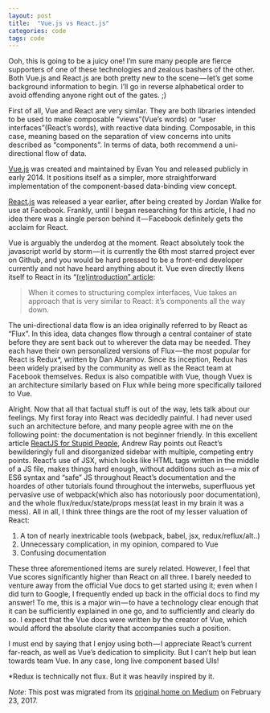 ```yaml
---
layout: post
title:  "Vue.js vs React.js"
categories: code
tags: code
---
```


Ooh, this is going to be a juicy one! I’m sure many people are fierce supporters of one of these technologies and zealous bashers of the other. Both Vue.js and React.js are both pretty new to the scene — let’s get some background information to begin. I’ll go in reverse alphabetical order to avoid offending anyone right out of the gates. ;)  <!--more-->

First of all, Vue and React are very similar. They are both libraries intended to be used to make composable “views”(Vue’s words) or “user interfaces”(React’s words), with reactive data binding. Composable, in this case, meaning based on the separation of view concerns into units described as “components”. In terms of data, both recommend a uni-directional flow of data.  

[Vue.js](https://vuejs.org) was created and maintained by Evan You and released publicly in early 2014. It positions itself as a simpler, more straightforward implementation of the component-based data-binding view concept.  

[React.js](https://facebook.github.io/react/) was released a year earlier, after being created by Jordan Walke for use at Facebook. Frankly, until I began researching for this article, I had no idea there was a single person behind it — Facebook definitely gets the acclaim for React.  

Vue is arguably the underdog at the moment. React absolutely took the javascript world by storm — it is currently the 6th most starred project ever on Github, and you would be hard pressed to be a front-end developer currently and not have heard anything about it. Vue even directly likens itself to React in its “[(re)introduction” article](http://blog.evanyou.me/2015/10/25/vuejs-re-introduction/):  

> When it comes to structuring complex interfaces, Vue takes an approach that is very similar to React: it’s components all the way down.  

The uni-directional data flow is an idea originally referred to by React as “Flux”. In this idea, data changes flow through a central container of state before they are sent back out to wherever the data may be needed. They each have their own personalized versions of Flux — the most popular for React is Redux*, written by Dan Abramov. Since its inception, Redux has been widely praised by the community as well as the React team at Facebook themselves. Redux is also compatible with Vue, though Vuex is an architecture similarly based on Flux while being more specifically tailored to Vue.  

Alright. Now that all that factual stuff is out of the way, lets talk about our feelings. My first foray into React was decidedly painful. I had never used such an architecture before, and many people agree with me on the following point: the documentation is not beginner friendly. In this excellent article [ReactJS for Stupid People](http://blog.andrewray.me/reactjs-for-stupid-people/), Andrew Ray points out React’s bewilderingly full and disorganized sidebar with multiple, competing entry points. React’s use of JSX, which looks like HTML tags written in the middle of a JS file, makes things hard enough, without additions such as — a mix of ES6 syntax and “safe” JS throughout React’s documentation and the hoardes of other tutorials found throughout the interwebs, superfluous yet pervasive use of webpack(which also has notoriously poor documentation), and the whole flux/redux/state/props mess(at least in my brain it was a mess). All in all, I think three things are the root of my lesser valuation of React:  
1. A ton of nearly inextricable tools (webpack, babel, jsx, redux/reflux/alt..)
2. Unnecessary complication, in my opinion, compared to Vue
3. Confusing documentation  

These three aforementioned items are surely related. However, I feel that Vue scores significantly higher than React on all three. I barely needed to venture away from the official Vue docs to get started using it; even when I did turn to Google, I frequently ended up back in the official docs to find my answer! To me, this is a major win — to have a technology clear enough that it can be sufficiently explained in one go, and to sufficiently and clearly do so. I expect that the Vue docs were written by the creator of Vue, which would afford the absolute clarity that accompanies such a position.  

I must end by saying that I enjoy using both — I appreciate React’s current far-reach, as well as Vue’s dedication to simplicity. But I can’t help but lean towards team Vue. In any case, long live component based UIs!  

*Redux is technically not flux. But it was heavily inspired by it.  

*Note*: This post was migrated from its [original home on Medium](https://medium.com/@heatherbooker/vue-js-vs-react-js-28caa8f9b033#.ojssrqrl3) on February 23, 2017.
